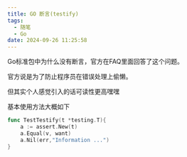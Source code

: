 ```yaml
---
title: GO 断言(testify)
tags:
  - 随笔
  - Go
date: 2024-09-26 11:25:58
---
```



Go标准包中为什么没有断言，官方在FAQ里面回答了这个问题。

官方说是为了防止程序员在错误处理上偷懒。

但其实个人感觉引入的话可读性更高嘿嘿


基本使用方法大概如下

```go
func TestTestify(t *testing.T){
    a := assert.New(t)
    a.Equal(v, want)
    a.Nil(err,"Information ...")
}
```
